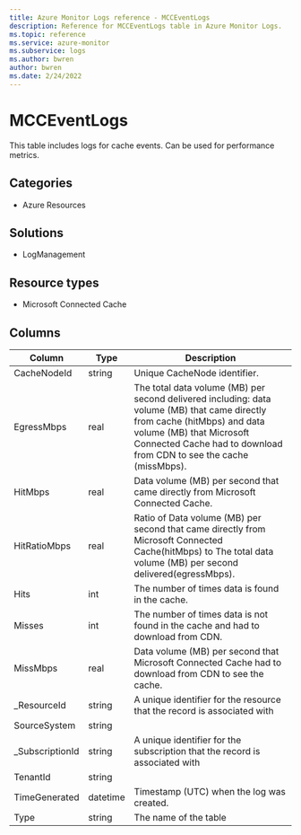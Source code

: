 ```yaml
---
title: Azure Monitor Logs reference - MCCEventLogs
description: Reference for MCCEventLogs table in Azure Monitor Logs.
ms.topic: reference
ms.service: azure-monitor
ms.subservice: logs
ms.author: bwren
author: bwren
ms.date: 2/24/2022
---
```


# MCCEventLogs

 This table includes logs for cache events. Can be used for performance metrics.

## Categories

- Azure Resources
## Solutions

- LogManagement
## Resource types

- Microsoft Connected Cache




## Columns

| Column | Type | Description |
| --- | --- | --- |
| CacheNodeId | string | Unique CacheNode identifier. |
| EgressMbps | real | The total data volume (MB) per second delivered including: data volume (MB) that came directly from cache (hitMbps) and data volume (MB) that Microsoft Connected Cache had to download from CDN to see the cache (missMbps). |
| HitMbps | real | Data volume (MB) per second that came directly from Microsoft Connected Cache. |
| HitRatioMbps | real | Ratio of Data volume (MB) per second that came directly from Microsoft Connected Cache(hitMbps) to The total data volume (MB) per second delivered(egressMbps). |
| Hits | int | The number of times data is found in the cache. |
| Misses | int | The number of times data is not found in the cache and had to download from CDN. |
| MissMbps | real | Data volume (MB) per second that Microsoft Connected Cache had to download from CDN to see the cache. |
| _ResourceId | string | A unique identifier for the resource that the record is associated with |
| SourceSystem | string |  |
| _SubscriptionId | string | A unique identifier for the subscription that the record is associated with |
| TenantId | string |  |
| TimeGenerated | datetime | Timestamp (UTC) when the log was created. |
| Type | string | The name of the table |
